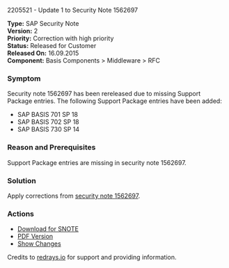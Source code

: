 2205521 - Update 1 to Security Note 1562697

**Type:** SAP Security Note  
**Version:** 2  
**Priority:** Correction with high priority  
**Status:** Released for Customer  
**Released On:** 16.09.2015  
**Component:** Basis Components > Middleware > RFC  

### Symptom
Security note 1562697 has been rereleased due to missing Support Package entries. The following Support Package entries have been added:

- SAP BASIS 701 SP 18
- SAP BASIS 702 SP 18
- SAP BASIS 730 SP 14

### Reason and Prerequisites
Support Package entries are missing in security note 1562697.

### Solution
Apply corrections from [security note 1562697](https://me.sap.com/notes/1562697).

### Actions
- [Download for SNOTE](https://notesdownloads.sap.com/note/0040000018147282017)
- [PDF Version](https://userapps.support.sap.com/sap/support/sfm/notes/print/0002205521?language=en-US&token=02A4E08EEE1BFBA1CC333B2020CA7407)
- [Show Changes](https://me.sap.com/notesLatestChanges/0002205521/E/diff)

Credits to [redrays.io](https://redrays.io) for support and providing information.